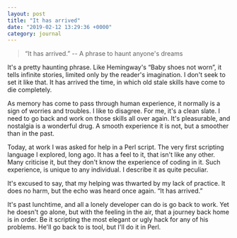 ```yaml
---
layout: post
title: "It has arrived"
date: "2019-02-12 13:29:36 +0000"
category: journal
---
```



> “It has arrived.”
> -- A phrase to haunt anyone's dreams

It's a pretty haunting phrase. Like Hemingway's “Baby shoes not worn”, it tells
infinite stories, limited only by the reader's imagination. I don't seek to set
it like that. It has arrived the time, in which old stale skills
have come to die completely.

As memory has come to pass through human experience, it normally is a sign of
worries and troubles. I like to disagree. For me, it's a clean slate. I need to
go back and work on those skills all over again. It's pleasurable, and nostalgia
is a wonderful drug. A smooth experience it is not, but a smoother than in the
past.

Today, at work I was asked for help in a Perl script. The very first scripting
language I explored, long ago. It has a feel to it, that isn't like any other.
Many criticise it, but they don't know the experience of coding in it. Such
experience, is unique to any individual. I describe it as quite peculiar.

It's excused to say, that my helping was thwarted by my lack of practice. It
does no harm, but the echo was heard once again. “It has arrived.”

It's past lunchtime, and all a lonely developer can do is go back to work. Yet
he doesn't go alone, but with the feeling in the air, that a journey back home
is in order. Be it scripting the most elegant or ugly hack for any of his
problems. He'll go back to is tool, but I'll do it in Perl.

